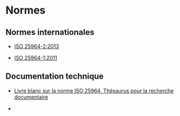 # Normes

## Normes internationales 

- [ISO 25964-2:2013](http://www.iso.org/iso/fr/iso_catalogue/catalogue_tc/catalogue_detail.htm?csnumber=53658)

- [ISO 25964-1:2011](http://www.iso.org/iso/fr/home/store/catalogue_tc/catalogue_detail.htm?csnumber=53657)

## Documentation technique

- [Livre blanc sur la norme ISO 25964, Thésaurus pour la recherche documentaire](dossierdoc.typepad.com/files/iso25964-1-livre-blanc-janvier-2013-vfinale.doc)

- 
